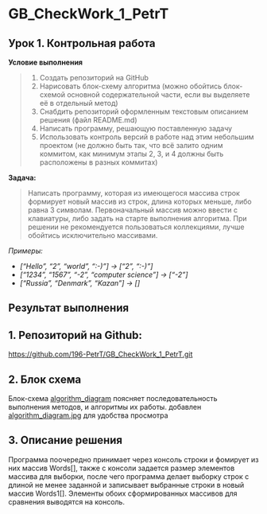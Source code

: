 # **GB_CheckWork_1_PetrT**
## Урок 1. Контрольная работа


__Условие выполнения__

>1. Создать репозиторий на GitHub
>2. Нарисовать блок-схему алгоритма (можно обойтись блок-схемой основной  содержательной части, если вы выделяете её в отдельный метод)
>3. Снабдить репозиторий оформленным текстовым описанием решения (файл README.md)
>4. Написать программу, решающую поставленную задачу
>5. Использовать контроль версий в работе над этим небольшим проектом (не должно быть так, что всё залито одним коммитом, как минимум этапы 2, 3, и 4 должны быть расположены в разных коммитах)

__Задача:__

>Написать программу, которая из имеющегося массива строк формирует новый массив из строк, длина которых меньше, либо равна 3 символам. Первоначальный массив можно ввести с клавиатуры, либо задать на старте выполнения алгоритма. При решении не рекомендуется пользоваться коллекциями, лучше обойтись исключительно массивами.

*Примеры:*

- *[“Hello”, “2”, “world”, “:-)”] → [“2”, “:-)”]*
- *[“1234”, “1567”, “-2”, “computer science”] → [“-2”]*
- *[“Russia”, “Denmark”, “Kazan”] → []*

## __Результат выполнения__

## 1. Репозиторий на Github:
https://github.com/196-PetrT/GB_CheckWork_1_PetrT.git

## 2. Блок схема
Блок-схема [algorithm_diagram](https://github.com/196-PetrT/GB_CheckWork_1_PetrT/blob/main/algorithm_diagram.drawio) поясняет последовательность выполнения методов, и алгоритмы их работы. добавлен [algorithm_diagram.jpg](https://github.com/196-PetrT/GB_CheckWork_1_PetrT/blob/main/algorithm_diagram.jpg) для удобства просмотра

## 3. Описание решения
Программа поочередно принимает через консоль строки и фомирует из них массив Words[],
также с консоли задается размер элементов массива для выборки, после чего программа делает выборку строк с длиной не менее заданной и записывает выбранные строки в новый массив Words1[]. 
Элементы обоих сформированных массивов для сравнения выводятся на консоль.


